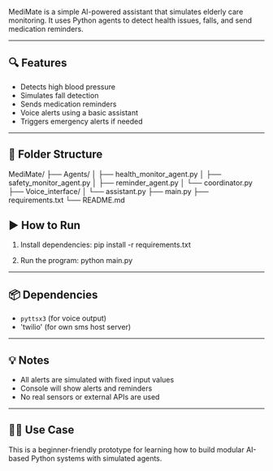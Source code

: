 MediMate is a simple AI-powered assistant that simulates elderly care monitoring. It uses Python agents to detect health issues, falls, and send medication reminders.

---

## 🔍 Features

- Detects high blood pressure
- Simulates fall detection
- Sends medication reminders
- Voice alerts using a basic assistant
- Triggers emergency alerts if needed

---

## 📁 Folder Structure

MediMate/ 
├── Agents/ 
│ ├── health_monitor_agent.py 
│ ├── safety_monitor_agent.py 
│ ├── reminder_agent.py 
│ └── coordinator.py 
├── Voice_interface/ 
│ └── assistant.py 
├── main.py 
├── requirements.txt 
└── README.md



## ▶️ How to Run

1. Install dependencies:
pip install -r requirements.txt

2. Run the program:
python main.py


---

## 📦 Dependencies

- `pyttsx3` (for voice output)
- 'twilio'  (for own sms host server)

---

## 💡 Notes

- All alerts are simulated with fixed input values
- Console will show alerts and reminders
- No real sensors or external APIs are used

---

## 👩‍💻 Use Case

This is a beginner-friendly prototype for learning how to build modular AI-based Python systems with simulated agents.
